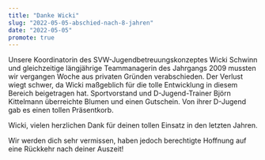 ```yaml
---
title: "Danke Wicki"
slug: "2022-05-05-abschied-nach-8-jahren"
date: "2022-05-05"
promote: true
---
```

Unsere Koordinatorin des SVW-Jugendbetreuungskonzeptes Wicki Schwinn und gleichzeitige längjährige Teammanagerin des Jahrgangs 2009 mussten wir vergangen Woche aus privaten Gründen verabschieden. Der Verlust wiegt schwer, da Wicki maßgeblich für die tolle Entwicklung in diesem Bereich beigetragen hat. Sportvorstand und D-Jugend-Trainer Björn Kittelmann überreichte Blumen und einen Gutschein. Von ihrer D-Jugend gab es einen tollen Präsentkorb.



Wicki, vielen herzlichen Dank für deinen tollen Einsatz in den letzten Jahren.


Wir werden dich sehr vermissen, haben jedoch berechtigte Hoffnung auf eine Rückkehr nach deiner Auszeit!
